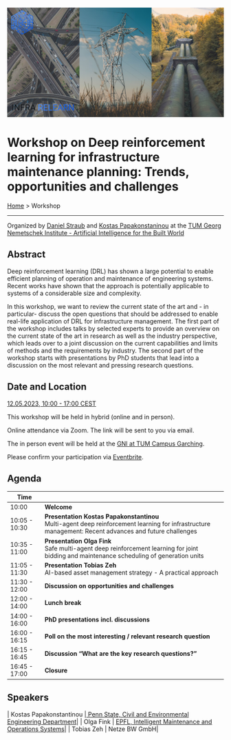 
![Collage of infrastructure](/assets/images/infra-relearn-collage.png)
# Workshop on Deep reinforcement learning for infrastructure maintenance planning: Trends, opportunities and challenges

[Home](index.md) > Workshop

---

Organized by [Daniel Straub](https://www.cee.ed.tum.de/era/team/daniel-straub/) and [Kostas Papakonstaninou](https://sites.psu.edu/kpapakon/)
at the [TUM Georg Nemetschek Institute - Artificial Intelligence for the Built World](https://www.mdsi.tum.de/en/gni/home/)

## Abstract

Deep reinforcement learning (DRL) has shown a large potential to enable efficient planning of operation and maintenance of engineering systems. Recent works have shown that the approach is potentially applicable to systems of a considerable size and complexity.  
 
In this workshop, we want to review the current state of the art and - in particular- discuss the open questions that should be addressed to enable real-life application of DRL for infrastructure management. The first part of the workshop includes talks by selected experts to provide an overview on the current state of the art in research as well as the industry perspective, which leads over to a joint discussion on the current capabilities and limits of methods and the requirements by industry. The second part of the workshop starts with presentations by PhD students that lead into a discussion on the most relevant and pressing research questions.

## Date and Location

[12.05.2023, 10:00 - 17:00 CEST](https://www.timeanddate.com/worldclock/fixedtime.html?msg=Workshop+Deep+reinforcement+learning+for+infrastructure+maintenance+planning%3A+Trends%2C+opportunities+and+challenges&iso=20230512T10&p1=168&ah=7)

This workshop will be held in hybrid (online and in person).

Online attendance via Zoom. The link will be sent to you via email.

The in person event will be held at the [GNI at TUM Campus Garching](https://www.mdsi.tum.de/gni/getting-to-gni/).


Please confirm your participation via [Eventbrite](https://www.eventbrite.de/e/workshop-deep-reinforcement-learning-for-infrastructure-maintenance-plannig-tickets-621786890327). 


## Agenda

| Time          |  |
| ------------- | --- |
| 10:00         | **Welcome** |
| 10:05 - 10:30 | **Presentation Kostas Papakonstantinou**<br /> Multi-agent deep reinforcement learning for infrastructure management: Recent advances and future challenges| 
| 10:35 - 11:00 | **Presentation Olga Fink**<br /> Safe multi-agent deep reinforcement learning for joint bidding and maintenance scheduling of generation units | 
| 11:05 - 11:30 | **Presentation Tobias Zeh**<br /> AI-based asset management strategy - A practical approach |
| 11:30 - 12:00 | **Discussion on opportunities and challenges** |
| 12:00 - 14:00 | **Lunch break** |
| 14:00 - 16:00 | **PhD presentations incl. discussions** |
| 16:00 - 16:15 | **Poll on the most interesting / relevant research question** |
| 16:15 - 16:45 | **Discussion “What are the key research questions?”** |
| 16:45 - 17:00 | **Closure** | 

## Speakers

| Kostas Papakonstantinou |[ Penn State, Civil and Environmental Engineering Department](https://sites.psu.edu/kpapakon/)|
| Olga Fink | [EPFL, Intelligent Maintenance and Operations Systems](https://people.epfl.ch/olga.fink?lang=en)|
| Tobias Zeh | Netze BW GmbH|
